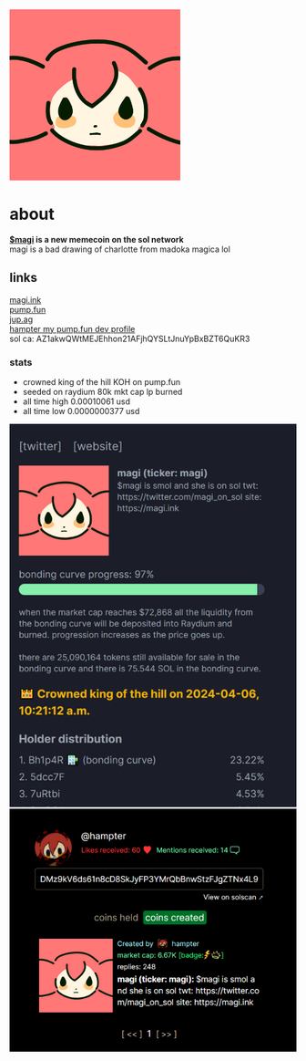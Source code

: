 <img src="magi.jpg" alt="magi drawing" width="300px"/>    

# about    
**[$magi](https://magi.ink) is a new memecoin on the sol network**   
magi is a bad drawing of charlotte from madoka magica lol  


## links
[magi.ink](https://magi.ink)   
[pump.fun](https://www.pump.fun/AZ1akwQWtMEJEhhon21AFjhQYSLtJnuYpBxBZT6QuKR3)  
[jup.ag](https://jup.ag/swap/AZ1akwQWtMEJEhhon21AFjhQYSLtJnuYpBxBZT6QuKR3-SOL)  
[hampter my pump.fun dev profile](https://www.pump.fun/profile/hampter)     
sol ca: AZ1akwQWtMEJEhhon21AFjhQYSLtJnuYpBxBZT6QuKR3        


### stats  
* crowned king of the hill KOH on pump.fun   
* seeded on raydium 80k mkt cap lp burned
* all time high 0.00010061   usd  
* all time low 0.0000000377  usd  

![koh](/koh.png)  
![hampter dev](/hampter.png)   

